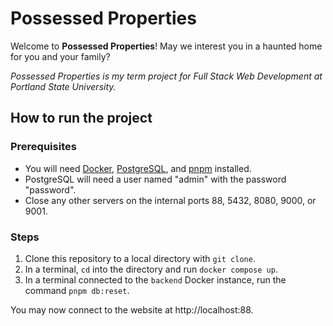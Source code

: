 # Possessed Properties
Welcome to **Possessed Properties**! May we interest you in a haunted home for you and your family?

*Possessed Properties is my term project for Full Stack Web Development at Portland State University.*

## How to run the project
### Prerequisites
* You will need [Docker](https://www.docker.com/), [PostgreSQL](https://www.postgresql.org/), and [pnpm](https://pnpm.io/) installed.
* PostgreSQL will need a user named "admin" with the password "password".
* Close any other servers on the internal ports 88, 5432, 8080, 9000, or 9001.

### Steps
1. Clone this repository to a local directory with `git clone`.
2. In a terminal, `cd` into the directory and run `docker compose up`.
3. In a terminal connected to the `backend` Docker instance, run the command `pnpm db:reset`.

You may now connect to the website at http://localhost:88.
